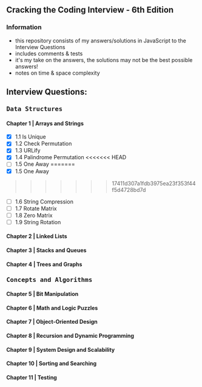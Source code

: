 ## Cracking the Coding Interview - 6th Edition
### Information
- this repository consists of my answers/solutions in JavaScript to the Interview Questions
- includes comments & tests
- it's my take on the answers, the solutions may not be the best possible answers!
- notes on time & space complexity

## Interview Questions:
### <kbd>Data Structures</kbd>
#### Chapter 1 | Arrays and Strings
- [x] 1.1 Is Unique
- [x] 1.2 Check Permutation
- [x] 1.3 URLify
- [x] 1.4 Palindrome Permutation
<<<<<<< HEAD
- [ ] 1.5 One Away
=======
- [x] 1.5 One Away
>>>>>>> 17411d307a1fdb3975ea23f353f44f5d4728bd7d
- [ ] 1.6 String Compression
- [ ] 1.7 Rotate Matrix
- [ ] 1.8 Zero Matrix
- [ ] 1.9 String Rotation

#### Chapter 2 | Linked Lists

#### Chapter 3 | Stacks and Queues

#### Chapter 4 | Trees and Graphs

### <kbd>Concepts and Algorithms</kbd>

#### Chapter 5 | Bit Manipulation

#### Chapter 6 | Math and Logic Puzzles

#### Chapter 7 | Object-Oriented Design

#### Chapter 8 | Recursion and Dynamic Programming

#### Chapter 9 | System Design and Scalability

#### Chapter 10 | Sorting and Searching

#### Chapter 11 | Testing
